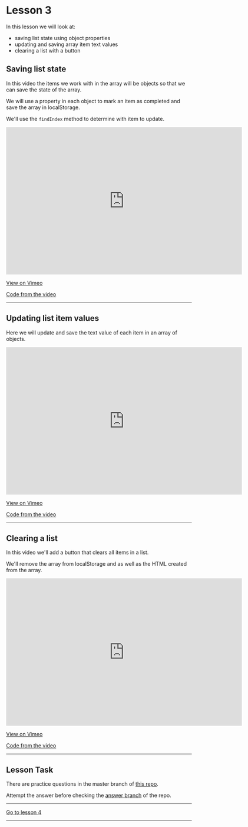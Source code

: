 # Lesson 3

In this lesson we will look at:

-   saving list state using object properties
-   updating and saving array item text values
-   clearing a list with a button

## Saving list state

In this video the items we work with in the array will be objects so that we can save the state of the array.

We will use a property in each object to mark an item as completed and save the array in localStorage.

We'll use the `findIndex` method to determine with item to update.

<iframe src="https://player.vimeo.com/video/458283063" width="640" height="400" frameborder="0" allow="autoplay; fullscreen" allowfullscreen></iframe>

<a href="https://vimeo.com/458283063/5dbac4a082" target="_blank">View on Vimeo</a>

<a href="https://github.com/NoroffFEU/saving-list-state-in-localstorage" target="_blank">Code from the video</a>

---

## Updating list item values

Here we will update and save the text value of each item in an array of objects.

<iframe src="https://player.vimeo.com/video/458449710" width="640" height="400" frameborder="0" allow="autoplay; fullscreen" allowfullscreen></iframe>

<a href="https://vimeo.com/458449710/674a701a40" target="_blank">View on Vimeo</a>

<a href="https://github.com/NoroffFEU/saving-list-state-in-localstorage" target="_blank">Code from the video</a>

---

## Clearing a list

In this video we'll add a button that clears all items in a list.

We'll remove the array from localStorage and as well as the HTML created from the array.

<iframe src="https://player.vimeo.com/video/458668966" width="640" height="400" frameborder="0" allow="autoplay; fullscreen" allowfullscreen></iframe>

<a href="https://vimeo.com/458668966/b4dcc13922" target="_blank">View on Vimeo</a>

<a href="https://github.com/NoroffFEU/update-and-store-item-values-in-a-list/tree/with-clear-button" target="_blank">Code from the video</a>

---

## Lesson Task

There are practice questions in the master branch of [this repo](https://github.com/NoroffFEU/lesson-task-js2-module2-lesson3).

Attempt the answer before checking the [answer branch](https://github.com/NoroffFEU/lesson-task-js2-module2-lesson3/tree/answer) of the repo.

---

[Go to lesson 4](4)

---
